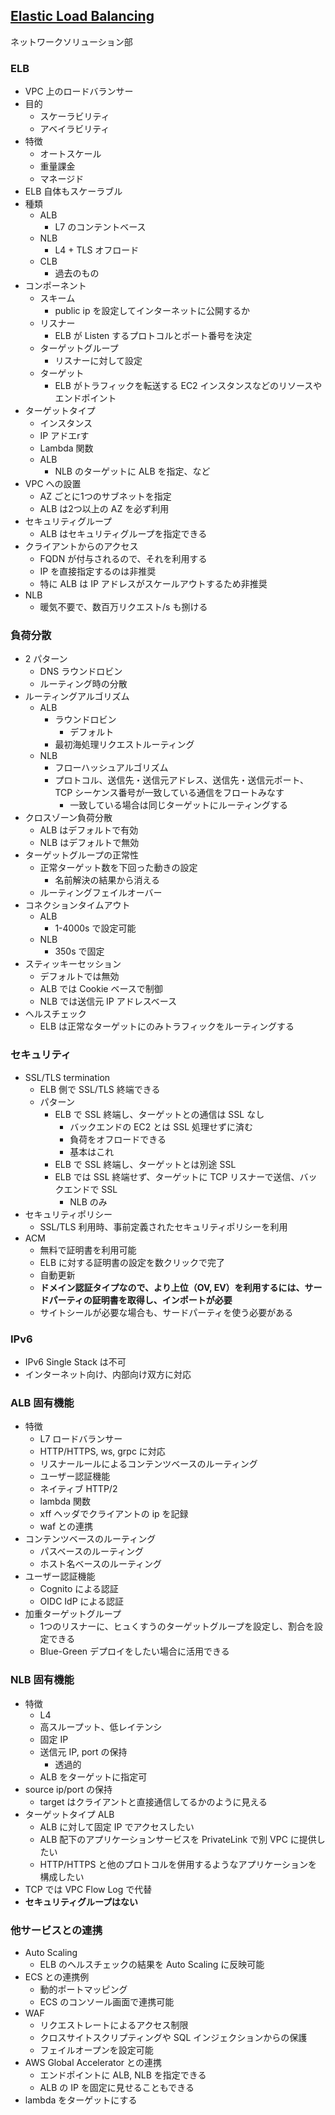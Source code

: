 ## [Elastic Load Balancing](https://www.youtube.com/watch?v=gKCK0RDAhnw&list=PLzWGOASvSx6FIwIC2X1nObr1KcMCBBlqY&index=18&ab_channel=AmazonWebServicesJapan%E5%85%AC%E5%BC%8F)

ネットワークソリューション部

### ELB

- VPC 上のロードバランサー
- 目的
  - スケーラビリティ
  - アベイラビリティ
- 特徴
  - オートスケール
  - 重量課金
  - マネージド
- ELB 自体もスケーラブル
- 種類
  - ALB
    - L7 のコンテントベース
  - NLB
    - L4 + TLS オフロード
  - CLB
    - 過去のもの
- コンポーネント
  - スキーム
    - public ip を設定してインターネットに公開するか
  - リスナー
    - ELB が Listen するプロトコルとポート番号を決定
  - ターゲットグループ
    - リスナーに対して設定
  - ターゲット
    - ELB がトラフィックを転送する EC2 インスタンスなどのリソースやエンドポイント
- ターゲットタイプ
  - インスタンス
  - IP アドエrす
  - Lambda 関数
  - ALB
    - NLB のターゲットに ALB を指定、など
- VPC への設置
  - AZ ごとに1つのサブネットを指定
  - ALB は2つ以上の AZ を必ず利用
- セキュリティグループ
  - ALB はセキュリティグループを指定できる
- クライアントからのアクセス
  - FQDN が付与されるので、それを利用する
  - IP を直接指定するのは非推奨
  - 特に ALB は IP アドレスがスケールアウトするため非推奨
- NLB
  - 暖気不要で、数百万リクエスト/s も捌ける

### 負荷分散

- 2 パターン
  - DNS ラウンドロビン
  - ルーティング時の分散
- ルーティングアルゴリズム
  - ALB
    - ラウンドロビン
      - デフォルト
    - 最初海処理リクエストルーティング
  - NLB
    - フローハッシュアルゴリズム
    - プロトコル、送信先・送信元アドレス、送信先・送信元ポート、TCP シーケンス番号が一致している通信をフロートみなす
      - 一致している場合は同じターゲットにルーティングする
- クロスゾーン負荷分散
  - ALB はデフォルトで有効
  - NLB はデフォルトで無効
- ターゲットグループの正常性
  - 正常ターゲット数を下回った動きの設定
    - 名前解決の結果から消える
  - ルーティングフェイルオーバー
- コネクションタイムアウト
  - ALB
    - 1-4000s で設定可能
  - NLB
    - 350s で固定
- スティッキーセッション
  - デフォルトでは無効
  - ALB では Cookie ベースで制御
  - NLB では送信元 IP アドレスベース
- ヘルスチェック
  - ELB は正常なターゲットにのみトラフィックをルーティングする

### セキュリティ

- SSL/TLS termination
  - ELB 側で SSL/TLS 終端できる
  - パターン
    - ELB で SSL 終端し、ターゲットとの通信は SSL なし
      - バックエンドの EC2 とは SSL 処理せずに済む
      - 負荷をオフロードできる
      - 基本はこれ
    - ELB で SSL 終端し、ターゲットとは別途 SSL
    - ELB では SSL 終端せず、ターゲットに TCP リスナーで送信、バックエンドで SSL
      - NLB のみ
- セキュリティポリシー
  - SSL/TLS 利用時、事前定義されたセキュリティポリシーを利用
- ACM
  - 無料で証明書を利用可能
  - ELB に対する証明書の設定を数クリックで完了
  - 自動更新
  - **ドメイン認証タイプなので、より上位（OV, EV）を利用するには、サードパーティの証明書を取得し、インポートが必要**
  - サイトシールが必要な場合も、サードパーティを使う必要がある

### IPv6

- IPv6 Single Stack は不可
- インターネット向け、内部向け双方に対応

### ALB 固有機能

- 特徴
  - L7 ロードバランサー
  - HTTP/HTTPS, ws, grpc に対応
  - リスナールールによるコンテンツベースのルーティング
  - ユーザー認証機能
  - ネイティブ HTTP/2
  - lambda 関数
  - xff ヘッダでクライアントの ip を記録
  - waf との連携
- コンテンツベースのルーティング
  - パスベースのルーティング
  - ホスト名ベースのルーティング
- ユーザー認証機能
  - Cognito による認証
  - OIDC IdP による認証
- 加重ターゲットグループ
  - 1つのリスナーに、ヒュくすうのターゲットグループを設定し、割合を設定できる
  - Blue-Green デプロイをしたい場合に活用できる

### NLB 固有機能

- 特徴
  - L4
  - 高スループット、低レイテンシ
  - 固定 IP
  - 送信元 IP, port の保持
    - 透過的
  - ALB をターゲットに指定可
- source ip/port の保持
  - target はクライアントと直接通信してるかのように見える
- ターゲットタイプ ALB
  - ALB に対して固定 IP でアクセスしたい
  - ALB 配下のアプリケーションサービスを PrivateLink で別 VPC に提供したい
  - HTTP/HTTPS と他のプロトコルを併用するようなアプリケーションを構成したい
- TCP では VPC Flow Log で代替
- **セキュリティグループはない**

### 他サービスとの連携

- Auto Scaling
  - ELB のヘルスチェックの結果を Auto Scaling に反映可能
- ECS との連携例
  - 動的ポートマッピング
  - ECS のコンソール画面で連携可能
- WAF
  - リクエストレートによるアクセス制限
  - クロスサイトスクリプティングや SQL インジェクションからの保護
  - フェイルオープンを設定可能
- AWS Global Accelerator との連携
  - エンドポイントに ALB, NLB を指定できる
  - ALB の IP を固定に見せることもできる
- lambda をターゲットにする
